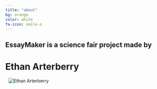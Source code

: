 ```yaml
---
title: "about"
bg: orange
color: white
fa-icon: smile-o
---
```


## EssayMaker is a science fair project made by

# Ethan Arterberry

<div class="subtlecircle"> 
	  <img src="http://i.imgur.com/3cg9GSX.jpg" alt="Ethan Arterberry" style="padding:0 10px;" />
</div>

